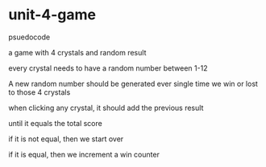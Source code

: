 # unit-4-game

psuedocode

a game with 4 crystals and random result

every crystal needs to have a random number between 1-12

A new random number should be generated ever single time we win or lost to those 4 crystals

when clicking any crystal, it should add the previous result

until it equals the total score

if it is not equal, then we start over

if it is equal, then we increment a win counter
